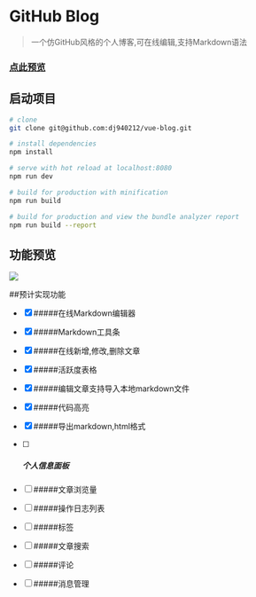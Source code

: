 # GitHub Blog

> 一个仿GitHub风格的个人博客,可在线编辑,支持Markdown语法

### [点此预览](http://blog.dingjian.name)

## 启动项目

``` bash
# clone
git clone git@github.com:dj940212/vue-blog.git

# install dependencies
npm install

# serve with hot reload at localhost:8080
npm run dev

# build for production with minification
npm run build

# build for production and view the bundle analyzer report
npm run build --report
```



## 功能预览

![](http://image.dingjian.name/blog/170918/9CcDgKHlIi.gif)



##预计实现功能

- [x] #####在线Markdown编辑器

- [x] #####Markdown工具条


- [x] #####在线新增,修改,删除文章

- [x] #####活跃度表格

- [x] #####编辑文章支持导入本地markdown文件

- [x] #####代码高亮

- [x] #####导出markdown,html格式

- [ ] ##### 个人信息面板

- [ ] #####文章浏览量

- [ ] #####操作日志列表

- [ ] #####标签

- [ ] #####文章搜索

- [ ] #####评论

- [ ] #####消息管理

